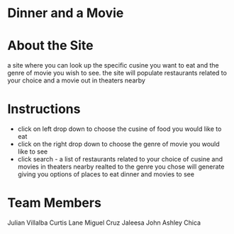 # Dinner and a Movie

# About the Site
a site where you can look up the specific cusine you want to eat and the genre of movie you wish to see. the site will populate restaurants related to your choice and a movie out in theaters nearby

# Instructions
* click on left drop down to choose the cusine of food you would like to eat
* click on the right drop down to choose the genre of movie you would like to see
* click search - a list of restaurants related to your choice of cusine and movies in theaters nearby realted to the genre you chose will generate giving you options of places to eat dinner and movies to see


# Team Members
Julian Villalba
Curtis Lane
Miguel Cruz
Jaleesa John
Ashley Chica
